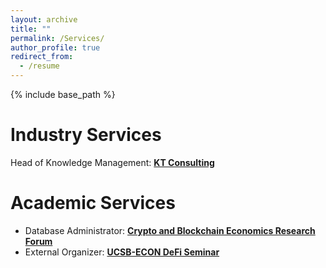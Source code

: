 ```yaml
---
layout: archive
title: ""
permalink: /Services/
author_profile: true
redirect_from:
  - /resume
---
```


{% include base_path %}

Industry Services
=====
Head of Knowledge Management: [**KT Consulting**](https://ktconsult.org/)

Academic Services
=====
* Database Administrator: [**Crypto and Blockchain Economics Research Forum**](https://www.cber-forum.org/literature)<br>
* External Organizer: [**UCSB-ECON DeFi Seminar**](https://ucsbdefi.wixsite.com/seminar)
